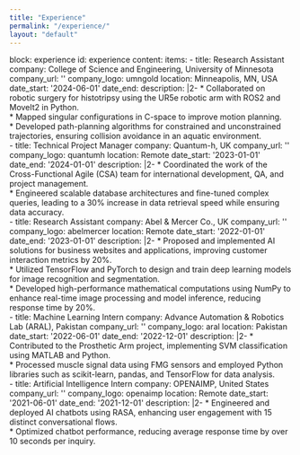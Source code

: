 ```yaml
---
title: "Experience"
permalink: "/experience/"
layout: "default"
---
```

block: experience
id: experience
content:
    items:
        - title: Research Assistant
          company: College of Science and Engineering, University of Minnesota
          company_url: ''
          company_logo: umngold
          location: Minneapolis, MN, USA
          date_start: '2024-06-01'
          date_end: 
          description: |2-
              * Collaborated on robotic surgery for histotripsy using the UR5e robotic arm with ROS2 and MoveIt2 in Python.  
              * Mapped singular configurations in C-space to improve motion planning.  
              * Developed path-planning algorithms for constrained and unconstrained trajectories, ensuring collision avoidance in an aquatic environment.  
        - title: Technical Project Manager
          company: Quantum-h, UK
          company_url: ''
          company_logo: quantumh
          location: Remote
          date_start: '2023-01-01'
          date_end: '2024-01-01'
          description: |2-
              * Coordinated the work of the Cross-Functional Agile (CSA) team for international development, QA, and project management.  
              * Engineered scalable database architectures and fine-tuned complex queries, leading to a 30% increase in data retrieval speed while ensuring data accuracy.  
        - title: Research Assistant
          company: Abel & Mercer Co., UK
          company_url: ''
          company_logo: abelmercer
          location: Remote
          date_start: '2022-01-01'
          date_end: '2023-01-01'
          description: |2-
              * Proposed and implemented AI solutions for business websites and applications, improving customer interaction metrics by 20%.  
              * Utilized TensorFlow and PyTorch to design and train deep learning models for image recognition and segmentation.  
              * Developed high-performance mathematical computations using NumPy to enhance real-time image processing and model inference, reducing response time by 20%.  
        - title: Machine Learning Intern
          company: Advance Automation & Robotics Lab (ARAL), Pakistan
          company_url: ''
          company_logo: aral
          location: Pakistan
          date_start: '2022-06-01'
          date_end: '2022-12-01'
          description: |2-
              * Contributed to the Prosthetic Arm project, implementing SVM classification using MATLAB and Python.  
              * Processed muscle signal data using FMG sensors and employed Python libraries such as scikit-learn, pandas, and TensorFlow for data analysis.  
        - title: Artificial Intelligence Intern
          company: OPENAIMP, United States
          company_url: ''
          company_logo: openaimp
          location: Remote
          date_start: '2021-06-01'
          date_end: '2021-12-01'
          description: |2-
              * Engineered and deployed AI chatbots using RASA, enhancing user engagement with 15 distinct conversational flows.  
              * Optimized chatbot performance, reducing average response time by over 10 seconds per inquiry.
                    

